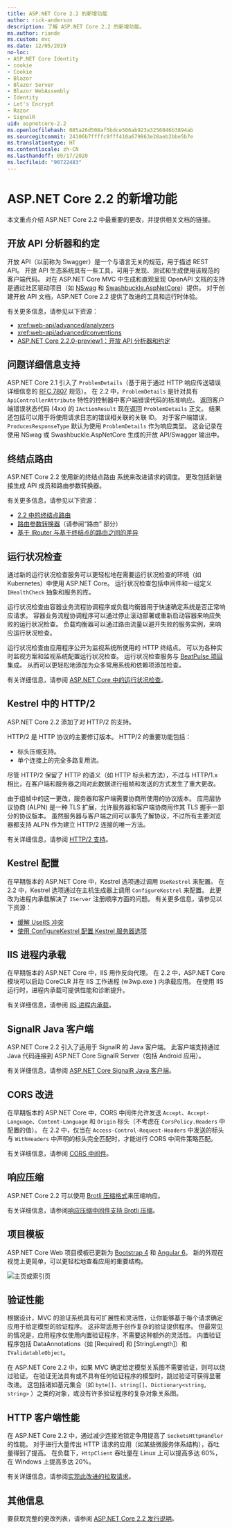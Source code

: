 ```yaml
---
title: ASP.NET Core 2.2 的新增功能
author: rick-anderson
description: 了解 ASP.NET Core 2.2 的新增功能。
ms.author: riande
ms.custom: mvc
ms.date: 12/05/2019
no-loc:
- ASP.NET Core Identity
- cookie
- Cookie
- Blazor
- Blazor Server
- Blazor WebAssembly
- Identity
- Let's Encrypt
- Razor
- SignalR
uid: aspnetcore-2.2
ms.openlocfilehash: 085a26d508af5bdce506ab923a3256046b3894ab
ms.sourcegitcommit: 24106b7ffffc9fff410a679863e28aeb2bbe5b7e
ms.translationtype: HT
ms.contentlocale: zh-CN
ms.lasthandoff: 09/17/2020
ms.locfileid: "90722483"
---
```

# <a name="whats-new-in-aspnet-core-22"></a>ASP.NET Core 2.2 的新增功能

本文重点介绍 ASP.NET Core 2.2 中最重要的更改，并提供相关文档的链接。

## <a name="openapi-analyzers--conventions"></a>开放 API 分析器和约定

开放 API（以前称为 Swagger）是一个与语言无关的规范，用于描述 REST API。 开放 API 生态系统具有一些工具，可用于发现、测试和生成使用该规范的客户端代码。 对在 ASP.NET Core MVC 中生成和直观呈现 OpenAPI 文档的支持是通过社区驱动项目（如 [NSwag](https://github.com/RicoSuter/NSwag) 和 [Swashbuckle.AspNetCore](https://github.com/domaindrivendev/Swashbuckle.AspNetCore)）提供。 对于创建开放 API 文档，ASP.NET Core 2.2 提供了改进的工具和运行时体验。

有关更多信息，请参见以下资源：

* <xref:web-api/advanced/analyzers>
* <xref:web-api/advanced/conventions>
* [ASP.NET Core 2.2.0-preview1：开放 API 分析器和约定](https://blogs.msdn.microsoft.com/webdev/2018/08/23/asp-net-core-2-20-preview1-open-api-analyzers-conventions/)

## <a name="problem-details-support"></a>问题详细信息支持

ASP.NET Core 2.1 引入了 `ProblemDetails`（基于用于通过 HTTP 响应传送错误详细信息的 [RFC 7807](https://tools.ietf.org/html/rfc7807) 规范）。 在 2.2 中，`ProblemDetails` 是针对具有 `ApiControllerAttribute` 特性的控制器中客户端错误代码的标准响应。 返回客户端错误状态代码 (4xx) 的 `IActionResult` 现在返回 `ProblemDetails` 正文。 结果还包括可以用于将使用请求日志的错误相关联的关联 ID。 对于客户端错误，`ProducesResponseType` 默认为使用 `ProblemDetails` 作为响应类型。 这会记录在使用 NSwag 或 Swashbuckle.AspNetCore 生成的开放 API/Swagger 输出中。

## <a name="endpoint-routing"></a>终结点路由

ASP.NET Core 2.2 使用新的终结点路由  系统来改进请求的调度。 更改包括新链接生成 API 成员和路由参数转换器。

有关更多信息，请参见以下资源：

* [2.2 中的终结点路由](https://blogs.msdn.microsoft.com/webdev/2018/08/27/asp-net-core-2-2-0-preview1-endpoint-routing/)
* [路由参数转换器](https://www.hanselman.com/blog/ASPNETCore22ParameterTransformersForCleanURLGenerationAndSlugsInRazorPagesOrMVC.aspx)（请参阅“路由”  部分）
* [基于 IRouter 与基于终结点的路由之间的差异](xref:fundamentals/routing?view=aspnetcore-2.2#differences-from-earlier-versions-of-routing)

## <a name="health-checks"></a>运行状况检查

通过新的运行状况检查服务可以更轻松地在需要运行状况检查的环境（如 Kubernetes）中使用 ASP.NET Core。 运行状况检查包括中间件和一组定义 `IHealthCheck` 抽象和服务的库。

运行状况检查由容器业务流程协调程序或负载均衡器用于快速确定系统是否正常响应请求。 容器业务流程协调程序可以通过停止滚动部署或重新启动容器来响应失败的运行状况检查。 负载均衡器可以通过路由流量以避开失败的服务实例，来响应运行状况检查。

运行状况检查由应用程序公开为监视系统所使用的 HTTP 终结点。 可以为各种实时监视方案和监视系统配置运行状况检查。 运行状况检查服务与 [BeatPulse 项目](https://github.com/Xabaril/BeatPulse)集成。 从而可以更轻松地添加为众多常用系统和依赖项添加检查。

有关详细信息，请参阅 [ASP.NET Core 中的运行状况检查](xref:host-and-deploy/health-checks)。

## <a name="http2-in-kestrel"></a>Kestrel 中的 HTTP/2

ASP.NET Core 2.2 添加了对 HTTP/2 的支持。

HTTP/2 是 HTTP 协议的主要修订版本。 HTTP/2 的重要功能包括：

* 标头压缩支持。
* 单个连接上的完全多路复用流。

尽管 HTTP/2 保留了 HTTP 的语义（如 HTTP 标头和方法），不过与 HTTP/1.x 相比，在客户端和服务器之间对此数据进行组帧和发送的方式发生了重大更改。

由于组帧中的这一更改，服务器和客户端需要协商所使用的协议版本。 应用层协议协商 (ALPN) 是一种 TLS 扩展，允许服务器和客户端协商用作其 TLS 握手一部分的协议版本。 虽然服务器与客户端之间可以事先了解协议，不过所有主要浏览器都支持 ALPN 作为建立 HTTP/2 连接的唯一方法。

有关详细信息，请参阅 [HTTP/2 支持](xref:fundamentals/servers/index?view=aspnetcore-2.2#http2-support)。

## <a name="kestrel-configuration"></a>Kestrel 配置

在早期版本的 ASP.NET Core 中，Kestrel 选项通过调用 `UseKestrel` 来配置。 在 2.2 中，Kestrel 选项通过在主机生成器上调用 `ConfigureKestrel` 来配置。 此更改为进程内承载解决了 `IServer` 注册顺序方面的问题。 有关更多信息，请参见以下资源：

* [缓解 UseIIS 冲突](https://github.com/aspnet/KestrelHttpServer/issues/2760)
* [使用 ConfigureKestrel 配置 Kestrel 服务器选项](xref:fundamentals/servers/kestrel?view=aspnetcore-2.2#how-to-use-kestrel-in-aspnet-core-apps)

## <a name="iis-in-process-hosting"></a>IIS 进程内承载

在早期版本的 ASP.NET Core 中，IIS 用作反向代理。 在 2.2 中，ASP.NET Core 模块可以启动 CoreCLR 并在 IIS 工作进程 (w3wp.exe  ) 内承载应用。 在使用 IIS 运行时，进程内承载可提供性能和诊断提升。

有关详细信息，请参阅 [IIS 进程内承载](xref:host-and-deploy/aspnet-core-module?view=aspnetcore-2.2#in-process-hosting-model)。

## <a name="no-locsignalr-java-client"></a>SignalR Java 客户端

ASP.NET Core 2.2 引入了适用于 SignalR 的 Java 客户端。 此客户端支持通过 Java 代码连接到 ASP.NET Core SignalR Server（包括 Android 应用）。

有关详细信息，请参阅 [ASP.NET Core SignalR Java 客户端](../signalr/java-client.md?view=aspnetcore-2.2)。

## <a name="cors-improvements"></a>CORS 改进

在早期版本的 ASP.NET Core 中，CORS 中间件允许发送 `Accept`、`Accept-Language`、`Content-Language` 和 `Origin` 标头（不考虑在 `CorsPolicy.Headers` 中配置的值）。 在 2.2 中，仅当在 `Access-Control-Request-Headers` 中发送的标头与 `WithHeaders` 中声明的标头完全匹配时，才能进行 CORS 中间件策略匹配。

有关详细信息，请参阅 [CORS 中间件](xref:security/cors?view=aspnetcore-2.2#set-the-allowed-request-headers)。

## <a name="response-compression"></a>响应压缩

ASP.NET Core 2.2 可以使用 [Brotli 压缩格式](https://tools.ietf.org/html/rfc7932)来压缩响应。

有关详细信息，请参阅[响应压缩中间件支持 Brotli 压缩](xref:performance/response-compression?view=aspnetcore-2.2#brotli-compression-provider)。

## <a name="project-templates"></a>项目模板

ASP.NET Core Web 项目模板已更新为 [Bootstrap 4](https://getbootstrap.com/docs/4.1/migration/) 和 [Angular 6](https://blog.angular.io/version-6-of-angular-now-available-cc56b0efa7a4)。 新的外观在视觉上更简单，可以更轻松地查看应用的重要结构。

![主页或索引页](~/tutorials/razor-pages/razor-pages-start/_static/home2.2.png)

## <a name="validation-performance"></a>验证性能

根据设计，MVC 的验证系统具有可扩展性和灵活性，让你能够基于每个请求确定应用于给定模型的验证程序。 这非常适用于创作复杂的验证提供程序。 但最常见的情况是，应用程序仅使用内置验证程序，不需要这种额外的灵活性。 内置验证程序包括 DataAnnotations（如 [Required] 和 [StringLength]）和 `IValidatableObject`。

在 ASP.NET Core 2.2 中，如果 MVC 确定给定模型关系图不需要验证，则可以绕过验证。 在验证无法具有或不具有任何验证程序的模型时，跳过验证可获得显著改进。 这包括诸如基元集合（如 `byte[]`、`string[]`、`Dictionary<string, string>` ）之类的对象，或没有许多验证程序的复杂对象关系图。

## <a name="http-client-performance"></a>HTTP 客户端性能

在 ASP.NET Core 2.2 中，通过减少连接池锁定争用提高了 `SocketsHttpHandler` 的性能。 对于进行大量传出 HTTP 请求的应用（如某些微服务体系结构），吞吐量得到了提高。 在负载下，`HttpClient` 吞吐量在 Linux 上可以提高多达 60%，在 Windows 上提高多达 20%。

有关详细信息，请参阅[实现此改进的拉取请求](https://github.com/dotnet/corefx/pull/32568)。

## <a name="additional-information"></a>其他信息

要获取完整的更改列表，请参阅 [ASP.NET Core 2.2 发行说明](https://github.com/dotnet/aspnetcore/releases/tag/2.2.0)。